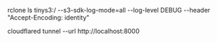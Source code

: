 rclone ls tinys3:/ --s3-sdk-log-mode=all --log-level DEBUG --header "Accept-Encoding: identity"

cloudflared tunnel --url http://localhost:8000